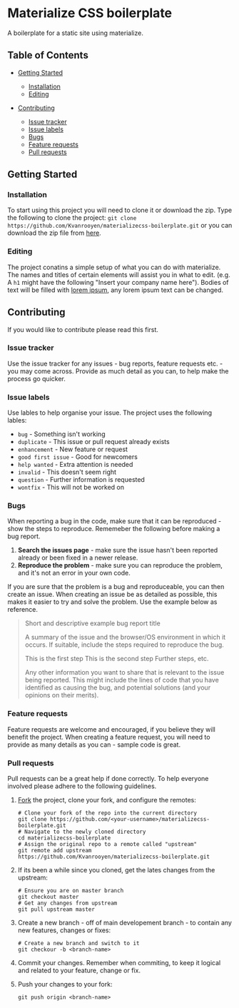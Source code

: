 # Materialize CSS boilerplate

A boilerplate for a static site using materialize.

## Table of Contents

- [Getting Started](#getting-started)

  - [Installation](#installation)
  - [Editing](#editing)

- [Contributing](#contributing)

  - [Issue tracker](#issue-tracker)
  - [Issue labels](#issue-labels)
  - [Bugs](#bugs)
  - [Feature requests](#feature-requests)
  - [Pull requests](#pull-requests)

## Getting Started

### Installation

To start using this project you will need to clone it or download the zip. Type the following to clone the project: `git clone https://github.com/Kvanrooyen/materializecss-boilerplate.git` or you can download the zip file from [here](https://github.com/Kvanrooyen/materializecss-boilerplate/archive/master.zip).

### Editing

The project conatins a simple setup of what you can do with materialize. The names and titles of certain elements will assist you in what to edit. (e.g. A `h1` might have the following "Insert your company name here"). Bodies of text will be filled with [lorem ipsum](https://lipsum.com/), any lorem ipsum text can be changed.

## Contributing

If you would like to contribute please read this first.

### Issue tracker

Use the issue tracker for any issues - bug reports, feature requests etc. - you may come across. Provide as much detail as you can, to help make the process go quicker.

### Issue labels

Use lables to help organise your issue. The project uses the following lables:

- `bug` - Something isn't working
- `duplicate` - This issue or pull request already exists
- `enhancement` - New feature or request
- `good first issue` - Good for newcomers
- `help wanted` - Extra attention is needed
- `invalid` - This doesn't seem right
- `question` - Further information is requested
- `wontfix` - This will not be worked on

### Bugs

When reporting a bug in the code, make sure that it can be reproduced - show the steps to reproduce. Rememeber the following before making a bug report.

1. **Search the issues page** - make sure the issue hasn't been reported already or been fixed in a newer release.
2. **Reproduce the problem** - make sure you can reproduce the problem, and it's not an error in your own code.

If you are sure that the problem is a bug and reproduceable, you can then create an issue. When creating an issue be as detailed as possible, this makes it easier to try and solve the problem. Use the example below as reference.

> Short and descriptive example bug report title
>
> A summary of the issue and the browser/OS environment in which it occurs. If suitable, include the steps required to reproduce the bug.
>
> This is the first step
> This is the second step
> Further steps, etc.
>
> Any other information you want to share that is relevant to the issue being reported. This might include the lines of code that you have identified as causing the bug, and potential solutions (and your opinions on their merits).

### Feature requests

Feature requests are welcome and encouraged, if you believe they will benefit the project. When creating a feature request, you will need to provide as many details as you can - sample code is great.

### Pull requests

Pull requests can be a great help if done correctly. To help everyone involved please adhere to the following guidelines.

1. [Fork](https://help.github.com/articles/fork-a-repo/) the project, clone your fork, and configure the remotes:

   ```git
   # Clone your fork of the repo into the current directory
   git clone https://github.com/<your-username>/materializecss-boilerplate.git
   # Navigate to the newly cloned directory
   cd materializecss-boilerplate
   # Assign the original repo to a remote called "upstream"
   git remote add upstream https://github.com/Kvanrooyen/materializecss-boilerplate.git
   ```

2. If its been a while since you cloned, get the lates changes from the upstream:

   ```git
   # Ensure you are on master branch
   git checkout master
   # Get any changes from upstream
   git pull upstream master
   ```

3. Create a new branch - off of main developement branch - to contain any new features, changes or fixes:

   ```git
   # Create a new branch and switch to it
   git checkour -b <branch-name>
   ```

4. Commit your changes. Remember when commiting, to keep it logical and related to your feature, change or fix.

5. Push your changes to your fork:

   ```git
   git push origin <branch-name>
   ```
